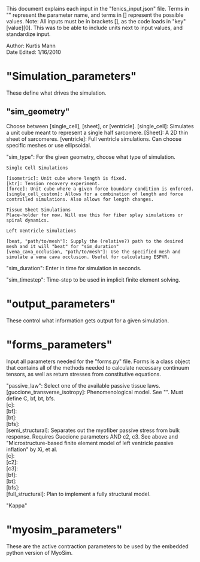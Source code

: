 This document explains each input in the "fenics_input.json" file. Terms in "" represent the parameter name, and terms in [] represent the possible values.
Note: All inputs must be in brackets [], as the code loads in "key"[value][0]. This was to be able to include units next to input values, and standardize input.

Author: Kurtis Mann  
Date Edited: 1/16/2010  


<h1>"Simulation_parameters"</h1>  
These define what drives the simulation.  

 <h2> "sim_geometry"</h2>  
 Choose between [single_cell], [sheet], or [ventricle].
    [single_cell]: Simulates a unit cube meant to represent a single half sarcomere.
    [Sheet]: A 2D thin sheet of sarcomeres.
    [ventricle]: Full ventricle simulations. Can choose specific meshes or use ellipsoidal.

  "sim_type": For the given geometry, choose what type of simulation.

    Single Cell Simulations  
    
    [isometric]: Unit cube where length is fixed.  
    [ktr]: Tension recovery experiment.  
    [force]: Unit cube where a given force boundary condition is enforced.  
    [single_cell_custom]: Allows for a combination of length and force controlled simulations. Also allows for length changes.  

    Tissue Sheet Simulations  
    Place-holder for now. Will use this for fiber splay simulations or spiral dynamics.  
  
    Left Ventricle Simulations  
      
    [beat, "path/to/mesh"]: Supply the (relative?) path to the desired mesh and it will "beat" for "sim_duration"  
    [vena_cava_occlusion, "path/to/mesh"]: Use the specified mesh and simulate a vena cava occlusion. Useful for calculating ESPVR.  
  
  "sim_duration": Enter in time for simulation in seconds.  
  
  "sim_timestep": Time-step to be used in implicit finite element solving.  


<h1>"output_parameters"</h1>  
These control what information gets output for a given simulation.  

<h1>"forms_parameters"</h1>  
Input all parameters needed for the "forms.py" file. Forms is a class object that contains all of the methods needed to calculate necessary continuum tensors, as well as return stresses from constitutive equations.  

  "passive_law": Select one of the available passive tissue laws.  
    [guccione_transverse_isotropy]: Phenomenological model. See "". Must define C, bf, bt, bfs.  
      [c]:  
      [bf]:  
      [bt]:  
      [bfs]:  
    [semi_structural]: Separates out the myofiber passive stress from bulk response. Requires Guccione parameters AND c2, c3. See above and "Microstructure-based finite element model of left ventricle passive inflation" by Xi, et al.  
      [c]:  
      [c2]:  
      [c3]:  
      [bf]:  
      [bt]:  
      [bfs]:  
    [full_structural]: Plan to implement a fully structural model.  

  "Kappa"

<h1>"myosim_parameters"</h1>  
These are the active contraction parameters to be used by the embedded python version of MyoSim.  
